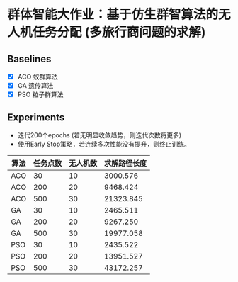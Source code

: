 # 群体智能大作业：基于仿生群智算法的无人机任务分配 (多旅行商问题的求解)

## Baselines

- [x] ACO 蚁群算法
- [x] GA 遗传算法
- [x] PSO 粒子群算法

## Experiments

- 迭代200个epochs (若无明显收敛趋势，则迭代次数将更多)
- 使用Early Stop策略，若连续多次性能没有提升，则终止训练。

| 算法 | 任务点数 | 无人机数 | 求解路径长度 |
| ---- | -------- | -------- | ------------ |
| ACO  | 30       | 10       |  3000.576    |
| ACO  | 200      | 20       |  9468.424    |
| ACO  | 500      | 30       |  21323.845   |
| GA   | 30       | 10       |  2465.511    |
| GA   | 200      | 20       |  9267.250    |
| GA   | 500      | 30       |  19977.058   |
| PSO  | 30       | 10       |  2435.522    |
| PSO  | 200      | 20       |  13951.527   |
| PSO  | 500      | 30       |  43172.257   |



